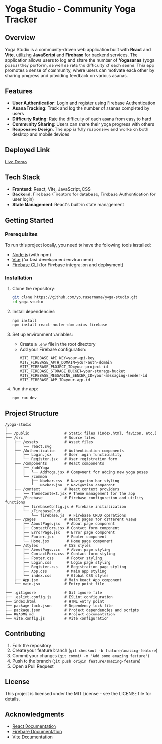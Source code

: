 # Yoga Studio - Community Yoga Tracker

## Overview

Yoga Studio is a community-driven web application built with **React** and **Vite**, utilizing **JavaScript** and **Firebase** for backend services. The application allows users to log and share the number of **Yogasanas** (yoga poses) they perform, as well as rate the difficulty of each asana. This app promotes a sense of community, where users can motivate each other by sharing progress and providing feedback on various asanas.

## Features

- **User Authentication**: Login and register using Firebase Authentication
- **Asana Tracking**: Track and log the number of asanas completed by users
- **Difficulty Rating**: Rate the difficulty of each asana from easy to hard
- **Community Sharing**: Users can share their yoga progress with others
- **Responsive Design**: The app is fully responsive and works on both desktop and mobile devices

## Deployed Link
[Live Demo](https://your-deployment-link-here.com)

## Tech Stack

- **Frontend**: React, Vite, JavaScript, CSS
- **Backend**: Firebase (Firestore for database, Firebase Authentication for user login)
- **State Management**: React's built-in state management

## Getting Started

### Prerequisites

To run this project locally, you need to have the following tools installed:

- [Node.js](https://nodejs.org/) (with npm)
- [Vite](https://vitejs.dev/) (for fast development environment)
- [Firebase CLI](https://firebase.google.com/docs/cli) (for Firebase integration and deployment)

### Installation

1. Clone the repository:
   ```bash
   git clone https://github.com/yourusername/yoga-studio.git
   cd yoga-studio
   ```

2. Install dependencies:
   ```bash
   npm install
   npm install react-router-dom axios firebase
   ```

3. Set up environment variables:
   - Create a `.env` file in the root directory
   - Add your Firebase configuration:
     ```
     VITE_FIREBASE_API_KEY=your-api-key
     VITE_FIREBASE_AUTH_DOMAIN=your-auth-domain
     VITE_FIREBASE_PROJECT_ID=your-project-id
     VITE_FIREBASE_STORAGE_BUCKET=your-storage-bucket
     VITE_FIREBASE_MESSAGING_SENDER_ID=your-messaging-sender-id
     VITE_FIREBASE_APP_ID=your-app-id
     ```

4. Run the app:
   ```bash
   npm run dev
   ```

## Project Structure

```
/yoga-studio
│
├── /public                # Static files (index.html, favicon, etc.)
├── /src                   # Source files
│   ├── /assets            # Asset files
│   │   └── react.svg
│   ├── /Authentication    # Authentication components
│   │   ├── Login.jsx      # User login functionality
│   │   └── Register.jsx   # User registration form
│   ├── /components        # React components
│   │   ├── /addYoga
│   │   │   └── AddYoga.jsx # Component for adding new yoga poses
│   │   └── /common
│   │       ├── Navbar.css  # Navigation bar styling
│   │       └── Navbar.jsx  # Navigation component
│   ├── /context           # React context providers
│   │   └── ThemeContext.jsx # Theme management for the app
│   ├── /Firebase          # Firebase configuration and utility functions
│   │   ├── firebaseConfig.js # Firebase initialization
│   │   └── /FirebaseCrud
│   │       └── firebase.js  # Firebase CRUD operations
│   ├── /pages             # React pages for different views
│   │   ├── AboutPage.jsx   # About page component
│   │   ├── ContactForm.jsx # Contact form component
│   │   ├── ErrorPage.jsx   # Error page component
│   │   ├── Footer.jsx      # Footer component
│   │   └── Home.jsx        # Home page component
│   ├── /styles            # CSS styles
│   │   ├── AboutPage.css   # About page styling
│   │   ├── ContactForm.css # Contact form styling
│   │   ├── Footer.css      # Footer styling
│   │   ├── Login.css       # Login page styling
│   │   ├── Register.css    # Registration page styling
│   │   ├── App.css         # Main app styling
│   │   └── index.css       # Global CSS styles
│   ├── App.jsx            # Main React App component
│   └── main.jsx           # Entry point file
│
├── .gitignore             # Git ignore file
├── .eslint.config.js      # ESLint configuration
├── index.html             # HTML entry point
├── package-lock.json      # Dependency lock file
├── package.json           # Project dependencies and scripts
├── README.md              # Project documentation
└── vite.config.js         # Vite configuration
```

## Contributing

1. Fork the repository
2. Create your feature branch (`git checkout -b feature/amazing-feature`)
3. Commit your changes (`git commit -m 'Add some amazing feature'`)
4. Push to the branch (`git push origin feature/amazing-feature`)
5. Open a Pull Request

## License

This project is licensed under the MIT License - see the LICENSE file for details.

## Acknowledgments

- [React Documentation](https://reactjs.org/docs/getting-started.html)
- [Firebase Documentation](https://firebase.google.com/docs)
- [Vite Documentation](https://vitejs.dev/guide/)
